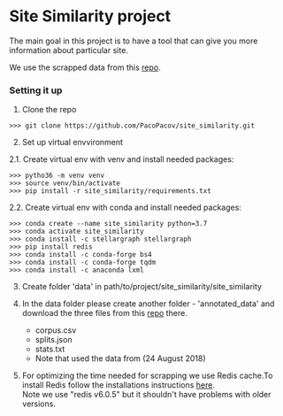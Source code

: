 # Site Similarity project
The main goal in this project is to have a tool that can give you more information about particular site.

We use the scrapped data from this [repo](https://github.com/ramybaly/News-Media-Reliability).

### Setting it up
1. Clone the repo
```
>>> git clone https://github.com/PacoPacov/site_similarity.git
```

2. Set up virtual envvironment

2.1. Create virtual env with venv and install needed packages:
```
>>> pytho36 -m venv venv
>>> source venv/bin/activate
>>> pip install -r site_similarity/requirements.txt
```

2.2. Create virtual env with conda and install needed packages:
```
>>> conda create --name site_similarity python=3.7
>>> conda activate site_similarity
>>> conda install -c stellargraph stellargraph
>>> pip install redis
>>> conda install -c conda-forge bs4
>>> conda install -c conda-forge tqdm
>>> conda install -c anaconda lxml
```

3. Create folder 'data' in path/to/project/site_similarity/site_similarity

4. In the data folder please create another folder - 'annotated_data' and download the three files from this [repo](https://github.com/ramybaly/News-Media-Reliability/tree/master/data) there.
    * corpus.csv
    * splits.json
    * stats.txt
    * Note that used the data from (24 August 2018)

5. For optimizing the time needed for scrapping we use Redis cache.To install Redis follow the installations instructions [here](https://techmonger.github.io/40/redis-without-root/).  
Note we use "redis v6.0.5" but it shouldn't have problems with older versions.